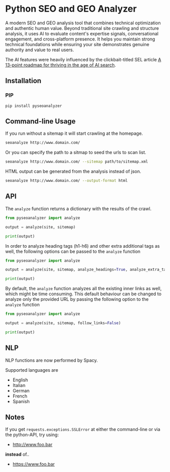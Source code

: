 Python SEO and GEO Analyzer
===================

A modern SEO and GEO analysis tool that combines technical optimization and authentic human value. Beyond traditional site crawling and structure analysis, it uses AI to evaluate content's expertise signals, conversational engagement, and cross-platform presence. It helps you maintain strong technical foundations while ensuring your site demonstrates genuine authority and value to real users.

The AI features were heavily influenced by the clickbait-titled SEL article [A 13-point roadmap for thriving in the age of AI search](https://searchengineland.com/seo-roadmap-ai-search-449199).

Installation
------------

### PIP

```
pip install pyseoanalyzer
```

Command-line Usage
------------------

If you run without a sitemap it will start crawling at the homepage.

```sh
seoanalyze http://www.domain.com/
```

Or you can specify the path to a sitmap to seed the urls to scan list.

```sh
seoanalyze http://www.domain.com/ --sitemap path/to/sitemap.xml
```

HTML output can be generated from the analysis instead of json.

```sh
seoanalyze http://www.domain.com/ --output-format html
```

API
---

The `analyze` function returns a dictionary with the results of the crawl.

```python
from pyseoanalyzer import analyze

output = analyze(site, sitemap)

print(output)
```

In order to analyze heading tags (h1-h6) and other extra additional tags as well, the following options can be passed to the `analyze` function
```python
from pyseoanalyzer import analyze

output = analyze(site, sitemap, analyze_headings=True, analyze_extra_tags=True)

print(output)
```

By default, the `analyze` function analyzes all the existing inner links as well, which might be time consuming.
This default behaviour can be changed to analyze only the provided URL by passing the following option to the `analyze` function
```python
from pyseoanalyzer import analyze

output = analyze(site, sitemap, follow_links=False)

print(output)
```

NLP
-----

NLP functions are now performed by Spacy. 

Supported languages are

 - English
 - Italian
 - German
 - French
 - Spanish


Notes
-----

If you get `requests.exceptions.SSLError` at either the command-line or via the python-API, try using:
 - http://www.foo.bar
 
 **instead** of..
 
 -  https://www.foo.bar
